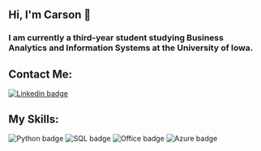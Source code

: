 ## Hi, I'm Carson 👋
### I am currently a third-year student studying Business Analytics and Information Systems at the University of Iowa. 

## Contact Me:
[![Linkedin badge](https://img.shields.io/static/v1?message=linkedin&logo=LinkedIn&labelColor=A6A9AA&color=0A66C2&logoColor=white&label=%20&style=for-the-badge)](https://www.linkedin.com/in/carson-kirby-63b18b200) 




## My Skills:
![Python badge](https://img.shields.io/static/v1?message=python&logo=python&labelColor=A6A9AA&color=251A15&logoColor=white&label=%20&style=for-the-badge) ![SQL badge](https://img.shields.io/static/v1?message=sql&logo=sqlite&labelColor=A6A9AA&color=251A15&logoColor=white&label=%20&style=for-the-badge) ![Office badge](https://img.shields.io/static/v1?message=office&logo=microsoft&labelColor=A6A9AA&color=251A15&logoColor=white&label=%20&style=for-the-badge) ![Azure badge](https://img.shields.io/static/v1?message=azure&logo=microsoftazure&labelColor=A6A9AA&color=251A15&logoColor=white&label=%20&style=for-the-badge)

<!--


**carsonkirby/carsonkirby** is a ✨ _special_ ✨ repository because its `README.md` (this file) appears on your GitHub profile.

Here are some ideas to get you started:

- 🔭 I’m currently working on ...
- 🌱 I’m currently learning ...
- 👯 I’m looking to collaborate on ...
- 🤔 I’m looking for help with ...
- 💬 Ask me about ...
- 📫 How to reach me: ...
- 😄 Pronouns: ...
- ⚡ Fun fact: ...
-->
